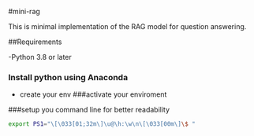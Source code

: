 #mini-rag

This is minimal implementation of the RAG model for question answering.

##Requirements 

-Python 3.8 or later 

### Install python using Anaconda 
- create your env
###activate your enviroment

###setup you command line for better readability 

```bash
export PS1="\[\033[01;32m\]\u@\h:\w\n\[\033[00m\]\$ "
```

